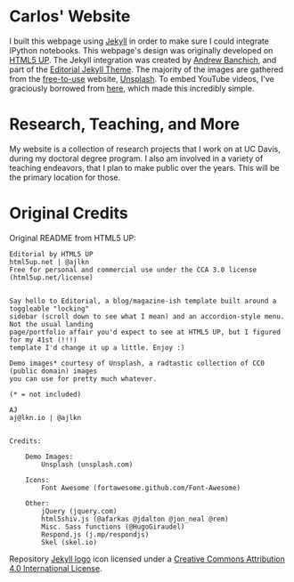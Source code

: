 # Carlos' Website

I built this webpage using [Jekyll](https://jekyllrb.com/) in order to make sure I could integrate IPython notebooks. This webpage's design was originally developed on [HTML5 UP](https://html5up.net/). The Jekyll integration was created by [Andrew Banchich](https://andrewbanchi.ch/), and part of the [Editorial Jekyll Theme](https://github.com/andrewbanchich/editorial-jekyll-theme). The majority of the images are gathered from the [free-to-use](https://unsplash.com/license) website, [Unsplash](https://unsplash.com/). To embed YouTube videos, I've graciously borrowed from [here](https://github.com/nathancy/jekyll-embed-video#responsive-videos), which made this incredibly simple.

# Research, Teaching, and More

My website is a collection of research projects that I work on at UC Davis, during my doctoral degree program. I also am involved in a variety of teaching endeavors, that I plan to make public over the years. This will be the primary location for those.

# Original Credits

Original README from HTML5 UP:

```
Editorial by HTML5 UP
html5up.net | @ajlkn
Free for personal and commercial use under the CCA 3.0 license (html5up.net/license)


Say hello to Editorial, a blog/magazine-ish template built around a toggleable "locking"
sidebar (scroll down to see what I mean) and an accordion-style menu. Not the usual landing
page/portfolio affair you'd expect to see at HTML5 UP, but I figured for my 41st (!!!)
template I'd change it up a little. Enjoy :)

Demo images* courtesy of Unsplash, a radtastic collection of CC0 (public domain) images
you can use for pretty much whatever.

(* = not included)

AJ
aj@lkn.io | @ajlkn


Credits:

	Demo Images:
		Unsplash (unsplash.com)

	Icons:
		Font Awesome (fortawesome.github.com/Font-Awesome)

	Other:
		jQuery (jquery.com)
		html5shiv.js (@afarkas @jdalton @jon_neal @rem)
		Misc. Sass functions (@HugoGiraudel)
		Respond.js (j.mp/respondjs)
		Skel (skel.io)
```

Repository [Jekyll logo](https://github.com/jekyll/brand) icon licensed under a [Creative Commons Attribution 4.0 International License](http://choosealicense.com/licenses/cc-by-4.0/).
